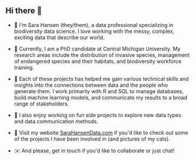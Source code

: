 ## Hi there 👋

* 🌟  I'm Sara Hansen (they/them), a data professional specializing in biodiversity data science. I love working with the messy, complex, exciting data that describe our world. 

* 🌳  Currently, I am a PhD candidate at Central Michigan University. My research areas include the distribution of invasive species, management of endangered species and their habitats, and biodiversity workforce training. 

* 💭  Each of these projects has helped me gain various technical skills and insights into the connections between data and the people who generate them. I work primarily with R and SQL to manage databases, build machine learning models, and communicate my results to a broad range of stakeholders.

* 💚  I also enjoy working on fun side projects to explore new data types and data communication methods.

* 💁  Visit my website [SaraHansenData.com](https://www.sarahansendata.com/) if you'd like to check out some of the projects I have been involved in (and pictures of my cats). 

* ✉️  And please, get in touch if you'd like to collaborate or just chat!


